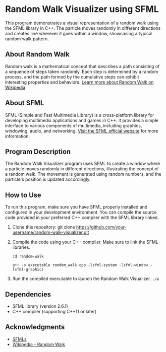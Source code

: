 # Random Walk Visualizer using SFML

This program demonstrates a visual representation of a random walk using the SFML library in C++. The particle moves randomly in different directions and creates line wherever it goes within a window, showcasing a typical random walk pattern.

## About Random Walk

Random walk is a mathematical concept that describes a path consisting of a sequence of steps taken randomly. Each step is determined by a random process, and the path formed by the cumulative steps can exhibit interesting properties and behaviors. [Learn more about Random Walk on Wikipedia](https://en.wikipedia.org/wiki/Random_walk)

## About SFML

SFML (Simple and Fast Multimedia Library) is a cross-platform library for developing multimedia applications and games in C++. It provides a simple interface to various components of multimedia, including graphics, windowing, audio, and networking. [Visit the SFML official website](https://www.sfml-dev.org/) for more information.

## Program Description

The Random Walk Visualizer program uses SFML to create a window where a particle moves randomly in different directions, illustrating the concept of a random walk. The movement is generated using random numbers, and the particle's position is updated accordingly.

## How to Use

To run this program, make sure you have SFML properly installed and configured in your development environment. You can compile the source code provided in your preferred C++ compiler with the SFML library linked.

1. Clone this repository: git clone https://github.com/your-username/random-walk-visualizer.git

2. Compile the code using your C++ compiler. Make sure to link the SFML libraries.

   `cd random-walk`

   `g++ -o executable random_walk.cpp -lsfml-system -lsfml-window -lsfml-graphics`

3. Run the compiled executable to launch the Random Walk Visualizer.
   `./a`

## Dependencies

- SFML library (version 2.6.1)
- C++ compiler (supporting C++11 or later)

## Acknowledgments

- [SFMLs](https://www.sfml-dev.org/)
- [Wikipedia - Random Walk](https://en.wikipedia.org/wiki/Random_walk)
